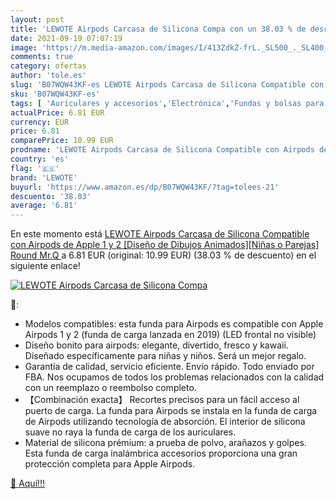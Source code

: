 ```yaml
---
layout: post
title: 'LEWOTE Airpods Carcasa de Silicona Compa con un 38.03 % de descuento'
date: 2021-09-19 07:07:19
image: 'https://m.media-amazon.com/images/I/413ZdkZ-frL._SL500_._SL400_.jpg'
comments: true
category: ofertas
author: 'tole.es'
slug: 'B07WQW43KF-es LEWOTE Airpods Carcasa de Silicona Compatible con Airpods...'
sku: 'B07WQW43KF-es'
tags: [ 'Auriculares y accesorios','Electrónica','Fundas y bolsas para auriculares','apple','lewote', ]
actualPrice: 6.81 EUR
currency: EUR
price: 6.81
comparePrice: 10.99 EUR
prodname: 'LEWOTE Airpods Carcasa de Silicona Compatible con Airpods de Apple 1 y 2 [Diseño de Dibujos Animados][Niñas o Parejas]  Round Mr.Q '
country: 'es'
flag: '🇪🇸'
brand: 'LEWOTE'
buyurl: 'https://www.amazon.es/dp/B07WQW43KF/?tag=tolees-21'
descuento: '38.03'
average: '6.81'
---
```


En este momento está [LEWOTE Airpods Carcasa de Silicona Compatible con Airpods de Apple 1 y 2 [Diseño de Dibujos Animados][Niñas o Parejas]  Round Mr.Q ](https://www.amazon.es/dp/B07WQW43KF/?tag=tolees-21) a 6.81 EUR (original: 10.99 EUR) (38.03 %  de descuento) en el siguiente enlace!

[![LEWOTE Airpods Carcasa de Silicona Compa](https://m.media-amazon.com/images/I/413ZdkZ-frL._SL500_._SL400_.jpg)](https://www.amazon.es/dp/B07WQW43KF/?tag=tolees-21)

🔎:

- Modelos compatibles: esta funda para Airpods es compatible con Apple Airpods 1 y 2 (funda de carga lanzada en 2019) (LED frontal no visible)
- Diseño bonito para airpods: elegante, divertido, fresco y kawaii. Diseñado específicamente para niñas y niños. Será un mejor regalo.
- Garantía de calidad, servicio eficiente. Envío rápido. Todo enviado por FBA. Nos ocupamos de todos los problemas relacionados con la calidad con un reemplazo o reembolso completo.
- 【Combinación exacta】 Recortes precisos para un fácil acceso al puerto de carga. La funda para Airpods se instala en la funda de carga de Airpods utilizando tecnología de absorción. El interior de silicona suave no raya la funda de carga de los auriculares.
- Material de silicona prémium: a prueba de polvo, arañazos y golpes. Esta funda de carga inalámbrica accesorios proporciona una gran protección completa para Apple Airpods.

[🛒 Aquí!!!](https://www.amazon.es/dp/B07WQW43KF/?tag=tolees-21)
